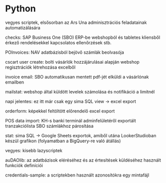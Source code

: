 # Python
 
vegyes scriptek, elsősorban az Ars Una adminisztrációs feladatainak automatizálására

checks: SAP Business One (SBO) ERP-be webshopból és tabletes kliensből érkező rendelésekkel kapcsolatos ellenőrzések stb.

POInvoices: NAV adatbázisból bejövő számlák beolvasója

cscart user create: bolti vásárlók hozzájárulásai alapján webshop regisztrációk létrehozása excelből

invoice email: SBO automatikusan mentett pdf-jét elküldi a vásárlónak emailben

mailstat: webshop által küldött levelek számolása és notifikáció a limitnél

napi jelentes: ez itt már csak egy sima SQL view -> excel export

orderform: képekkel feltöltött előrendelő excel export

POS data import: KH-s banki terminál adminfelületéről exportált tranzakciólista SBO számlákhoz párosítása

stat: sima SQL -> Google Sheets exportok, amiből utána LookerStudioban készül grafikon (folyamatban a BigQuery-re való átállás)

vegyes: kisebb lazyscriptek

auDAOlib: az adatbázisok eléréséhez és az értesítések küldéséhez használt funkciók definíciói

credentials-sample: a scriptekben használt azonosítókra egy mintafájl
